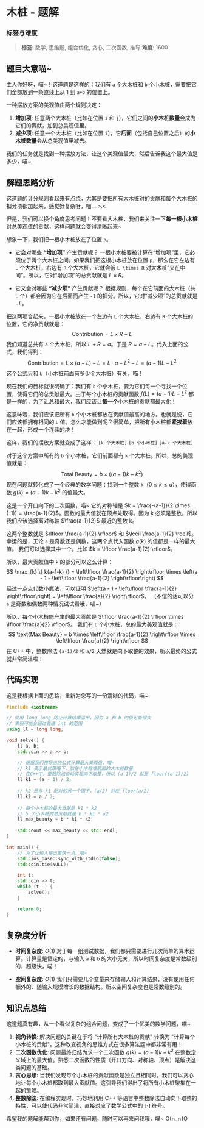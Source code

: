 # 木桩 - 题解

### 标签与难度
> **标签**: 数学, 思维题, 组合优化, 贪心, 二次函数, 推导
> **难度**: 1600

## 题目大意喵~

主人你好呀，喵~！这道题是这样的：我们有 `a` 个大木桩和 `b` 个小木桩，需要把它们全部放到一条直线上从 1 到 `a+b` 的位置上。

一种摆放方案的美观值由两个规则决定：
1.  **增加项**: 任意两个大木桩（比如在位置 `i` 和 `j`），它们之间的**小木桩数量**会成为它们的贡献，加到总美观值里。
2.  **减少项**: 任意一个大木桩（比如在位置 `i`），它**后面**（包括自己位置之后）的**小木桩数量**会从总美观值里减去。

我们的任务就是找到一种摆放方法，让这个美观值最大，然后告诉我这个最大值是多少，喵~

## 解题思路分析

这道题的计分规则看起来有点绕，尤其是要把所有大木桩对的贡献和每个大木桩的扣分项都加起来，感觉好复杂呀，喵... >.<

但是，我们可以换个角度思考问题！不要看大木桩，我们来关注一下**每一根小木桩**对总美观值的贡献，这样问题就会变得清晰起来~

想象一下，我们把一根小木桩放在了位置 `p`。
*   它会对哪些 **“增加项”** 产生贡献呢？
    一根小木桩要被计算在“增加项”里，它必须位于两个大木桩之间。如果我们把这根小木桩放在位置 `p`，那么在它左边有 `L` 个大木桩，右边有 `R` 个大木桩，它就会被 `L \times R` 对大木桩“夹在中间”。所以，它对“增加项”的总贡献就是 $L \times R$。

*   它又会对哪些 **“减少项”** 产生贡献呢？
    根据规则，每个在它前面的大木桩（共 `L` 个）都会因为它在后面而产生 `-1` 的扣分。所以，它对“减少项”的总贡献就是 $-L$。

把这两项合起来，一根小木桩放在一个左边有 `L` 个大木桩、右边有 `R` 个大木桩的位置，它的净贡献就是：
$$
\text{Contribution} = L \times R - L
$$
我们知道总共有 `a` 个大木桩，所以 $L+R=a$。于是 $R = a - L$。代入上面的公式，我们得到：
$$
\text{Contribution} = L \times (a - L) - L = L \cdot a - L^2 - L = (a-1)L - L^2
$$
这个公式只和 `L`（小木桩前面有多少个大木桩）有关，喵！

现在我们的目标就很明确了：我们有 `b` 个小木桩，要为它们每一个寻找一个位置，使得它们的总贡献最大。由于每个小木桩的贡献函数 $f(L) = (a-1)L - L^2$ 都是一样的，为了让总和最大，我们应该让**每一个**小木桩的贡献都最大化！

这意味着，我们应该把所有 `b` 个小木桩都放在贡献值最高的地方。也就是说，它们应该都拥有相同的 `L` 值。怎么才能做到呢？很简单，把所有小木桩都**紧挨着**放在一起，形成一个连续的块！

这样，我们的摆放方案就变成了这样：
`[k 个大木桩]` `[b 个小木桩]` `[a-k 个大木桩]`

对于这个方案中所有的 `b` 个小木桩，它们前面都有 `k` 个大木桩。所以，总的美观值就是：
$$
\text{Total Beauty} = b \times ((a-1)k - k^2)
$$
现在问题就转化成了一个经典的数学问题：找到一个整数 `k`（$0 \le k \le a$），使得函数 $g(k) = (a-1)k - k^2$ 的值最大。

这是一个开口向下的二次函数，喵~ 它的对称轴是 $k = \frac{-(a-1)}{2 \times (-1)} = \frac{a-1}{2}$。函数的最大值就在顶点处取得。因为 k 必须是整数，所以我们应该选择离对称轴 $\frac{a-1}{2}$ 最近的整数 k。

这两个整数就是 $\lfloor \frac{a-1}{2} \rfloor$ 和 $\lceil \frac{a-1}{2} \rceil$。幸运的是，无论 `a` 是奇数还是偶数，这两个点代入函数 $g(k)$ 的值都是一样的最大值。
我们可以选择其中一个，比如 $k = \lfloor \frac{a-1}{2} \rfloor$。

所以，最大贡献值中 `k` 的部分可以这么计算：
$$
\max_{k} \{ k(a-1-k) \} = \left\lfloor \frac{a-1}{2} \right\rfloor \times \left(a - 1 - \left\lfloor \frac{a-1}{2} \right\rfloor\right)
$$
经过一点点代数小魔法，可以证明 $\left(a - 1 - \left\lfloor \frac{a-1}{2} \right\rfloor\right) = \left\lfloor \frac{a}{2} \right\rfloor$。
（不信的话可以分 `a` 是奇数和偶数两种情况试试看哦，喵~）

所以，每个小木桩能产生的最大贡献是 $\lfloor \frac{a-1}{2} \rfloor \times \lfloor \frac{a}{2} \rfloor$。
我们有 `b` 个小木桩，总的最大美观值就是：
$$
\text{Max Beauty} = b \times \left\lfloor \frac{a-1}{2} \right\rfloor \times \left\lfloor \frac{a}{2} \right\rfloor
$$
在 C++ 中，整数除法 `(a-1)/2` 和 `a/2` 天然就是向下取整的效果，所以最终的公式就非常简洁啦！

## 代码实现

这是我根据上面的思路，重新为您写的一份清晰的代码，喵~

```cpp
#include <iostream>

// 使用 long long 防止计算结果溢出，因为 a 和 b 的值可能很大
// 乘积可能会超过普通 int 的范围
using ll = long long;

void solve() {
    ll a, b;
    std::cin >> a >> b;

    // 根据我们推导出的公式计算最大美观值，喵~
    // k1 表示最优策略下，放在小木桩堆前面的大木桩数量
    // 在C++中，整数除法自动实现向下取整，所以 (a-1)/2 就是 floor((a-1)/2)
    ll k1 = (a - 1) / 2;
    
    // k2 是与 k1 配对的另一个因子，(a/2) 对应 floor(a/2)
    ll k2 = a / 2;
    
    // 每个小木桩的最大贡献是 k1 * k2
    // b 个小木桩的总贡献就是 b * k1 * k2
    ll max_beauty = b * k1 * k2;
    
    std::cout << max_beauty << std::endl;
}

int main() {
    // 为了让输入输出更快一点，喵~
    std::ios_base::sync_with_stdio(false);
    std::cin.tie(NULL);

    int t;
    std::cin >> t;
    while (t--) {
        solve();
    }

    return 0;
}
```

## 复杂度分析

- **时间复杂度**: $O(1)$
  对于每一组测试数据，我们都只需要进行几次简单的算术运算。计算量是恒定的，与输入 `a` 和 `b` 的大小无关，所以时间复杂度是常数级别的，超级快，喵！

- **空间复杂度**: $O(1)$
  我们只需要几个变量来存储输入和计算结果，没有使用任何额外的、随输入规模增长的数据结构。所以空间复杂度也是常数级别的。

## 知识点总结

这道题真有趣，从一个看似复杂的组合问题，变成了一个优美的数学问题，喵~

1.  **视角转换**: 解决问题的关键在于将 "计算所有大木桩的贡献" 转换为 "计算每个小木桩的贡献"。这种改变视角的思维方式在很多算法题中都非常有用！
2.  **二次函数优化**: 问题最终归结为求一个二次函数 $g(k) = (a-1)k - k^2$ 在整数定义域上的最大值。熟悉二次函数的性质（开口方向、对称轴、顶点）是解决这类问题的基础。
3.  **贪心思想**: 当我们发现每个小木桩的贡献函数是独立且相同时，我们可以贪心地让每个小木桩都取到最大贡献值。这引导我们得出了将所有小木桩聚集在一起的策略。
4.  **整数除法**: 在编程实现时，巧妙地利用 C++ 等语言中整数除法自动向下取整的特性，可以使代码非常简洁，直接对应了数学公式中的 $\lfloor \cdot \rfloor$ 符号。

希望我的题解能帮到你，如果还有问题，随时可以再来问我哦，喵~ O(∩_∩)O